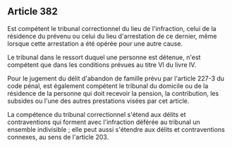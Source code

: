 Article 382
----
Est compétent le tribunal correctionnel du lieu de l'infraction, celui de la
résidence du prévenu ou celui du lieu d'arrestation de ce dernier, même lorsque
cette arrestation a été opérée pour une autre cause.

Le tribunal dans le ressort duquel une personne est détenue, n'est compétent que
dans les conditions prévues au titre VI du livre IV.

Pour le jugement du délit d'abandon de famille prévu par l'article 227-3 du code
pénal, est également compétent le tribunal du domicile ou de la résidence de la
personne qui doit recevoir la pension, la contribution, les subsides ou l'une
des autres prestations visées par cet article.

La compétence du tribunal correctionnel s'étend aux délits et contraventions qui
forment avec l'infraction déférée au tribunal un ensemble indivisible ; elle
peut aussi s'étendre aux délits et contraventions connexes, au sens de l'article
203.

